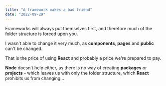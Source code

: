 ```yaml
---
title: "A framework makes a bad friend"
date: "2022-09-29"
---
```

Frameworks will always put themselves first, and therefore much of the folder structure is forced upon you.

I wasn't able to change it very much, as **components**, **pages** and **public** can't be changed.

That is the price of using **React** and probably a price we're prepared to pay.

**Node** doesn't help either, as there is no way of creating **packages** or **projects** - which leaves us with only the folder structure, which **React** prohibits us from changing...